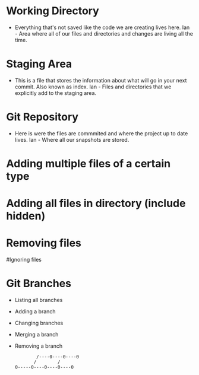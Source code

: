 # Working Directory
- Everything that's not saved like the code we are creating lives here.
Ian - Area where all of our files and directories and changes are living all the time.

# Staging Area
- This is a file that stores the information about what will go in your next commit. Also known as index.
Ian - Files and directories that we explicitly add to the staging area.

# Git Repository
- Here is were the files are commmited and where the project up to date lives.
Ian - Where all our snapshots are stored.


# Adding multiple files of a certain type

# Adding all files in directory (include hidden)

# Removing files

#Ignoring files


# Git Branches
- Listing all branches
- Adding a branch
- Changing branches
- Merging a branch
- Removing a branch

		      /----0----0----0
	         /	      /
	  0-----0----0----0----0
